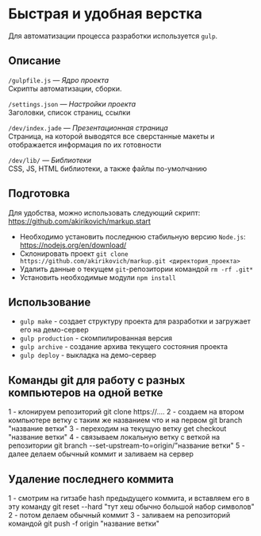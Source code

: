 # Быстрая и удобная верстка

Для автоматизации процесса разработки используется `gulp`.

## Описание

`/gulpfile.js` — *Ядро проекта*
<br />
Скрипты автоматизации, сборки.

`/settings.json` — *Настройки проекта*
<br />
Заголовки, список страниц, ссылки

`/dev/index.jade` — *Презентационная страница*
<br />
Страница, на которой выводятся все сверстанные макеты и отображается информация по их готовности

`/dev/lib/` — *Библиотеки*
<br />
CSS, JS, HTML библиотеки, а также файлы по-умолчанию

## Подготовка

Для удобства, можно использовать следующий скрипт: https://github.com/akirikovich/markup.start

- Необходимо установить последнюю стабильную версию `Node.js`: https://nodejs.org/en/download/
- Склонировать проект `git clone https://github.com/akirikovich/markup.git <директория_проекта>`
- Удалить данные о текущем `git`-репозитории командой `rm -rf .git*` 
- Установить необходимые модули `npm install`

## Использование

- `gulp make` - создает структуру проекта для разработки и загружает его на демо-сервер
- `gulp production` - скомпилированная версия
- `gulp archive` - создание архива текущего состояния проекта
- `gulp deploy` - выкладка на демо-сервер

## Команды git для работу с разных компьютеров на одной ветке

1 - клонируем репозиторий git clone https://....
2 - создаем на втором компьютере ветку с таким же названием что и на первом git branch "название ветки"
3 - переходим на текущую ветку get checkout "название ветки"
4 - связываем локальную ветку с веткой на репозитории git branch --set-upstream-to=origin/"название ветки"
5 - далее делаем обычный коммит и заливаем на сервер

## Удаление последнего коммита

1 - смотрим на гитзабе hash предыдущего коммита, и вставляем его в эту команду git reset --hard "тут хеш обычно большой набор символов"
2 - потом делаем обычный коммит
3 - заливаем на репозиторий командой git push -f origin "название ветки"
